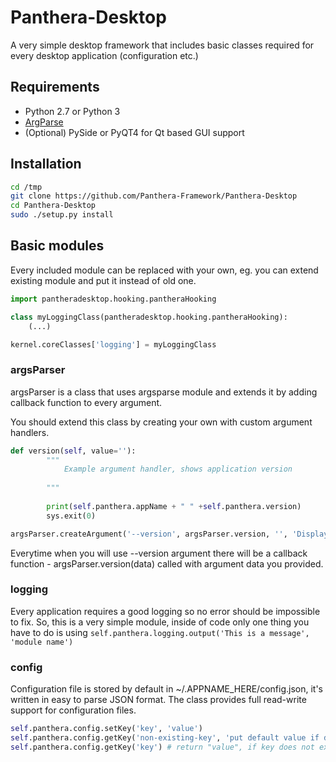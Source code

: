 Panthera-Desktop
================

A very simple desktop framework that includes basic classes required for every desktop application (configuration etc.)

## Requirements

- Python 2.7 or Python 3
- [ArgParse](https://docs.python.org/dev/library/argparse.html)
- (Optional) PySide or PyQT4 for Qt based GUI support

## Installation

```bash
cd /tmp
git clone https://github.com/Panthera-Framework/Panthera-Desktop
cd Panthera-Desktop
sudo ./setup.py install
```

## Basic modules

Every included module can be replaced with your own, eg. you can extend existing module and put it instead of old one.

```python
import pantheradesktop.hooking.pantheraHooking

class myLoggingClass(pantheradesktop.hooking.pantheraHooking):
    (...)

kernel.coreClasses['logging'] = myLoggingClass
```

### argsParser

argsParser is a class that uses argsparse module and extends it by adding callback function to every argument.

You should extend this class by creating your own with custom argument handlers.

```python
def version(self, value=''):
        """
            Example argument handler, shows application version
            
        """
    
        print(self.panthera.appName + " " +self.panthera.version)
        sys.exit(0)
```

```python
argsParser.createArgument('--version', argsParser.version, '', 'Display help', action='store_true')
```

Everytime when you will use --version argument there will be a callback function - argsParser.version(data) called with argument data you provided.


### logging

Every application requires a good logging so no error should be impossible to fix. So, this is a very simple module, inside of code only one thing you have to do
is using `self.panthera.logging.output('This is a message', 'module name')`


### config

Configuration file is stored by default in ~/.APPNAME_HERE/config.json, it's written in easy to parse JSON format.
The class provides full read-write support for configuration files.

```python
self.panthera.config.setKey('key', 'value')
self.panthera.config.getKey('non-existing-key', 'put default value if does not exists - this is optional')
self.panthera.config.getKey('key') # return "value", if key does not exists should return None
```
